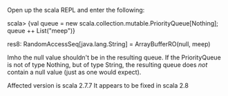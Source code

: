 Open up the scala REPL and enter the following:

scala> {val queue = new scala.collection.mutable.PriorityQueue[Nothing]; queue ++ List("meep")}

res8: RandomAccessSeq[java.lang.String] = ArrayBufferRO(null, meep)

Imho the null value shouldn't be in the resulting queue.
If the PriorityQueue is not of type Nothing, but of type String, the resulting queue does *not* contain a null value (just as one would expect).

Affected version is scala 2.7.7
It appears to be fixed in scala 2.8
